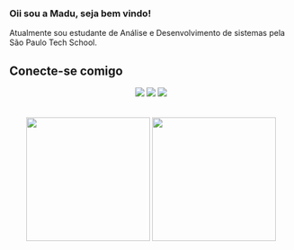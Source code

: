 ### Oii sou a Madu, seja bem vindo!

Atualmente sou estudante de Análise e Desenvolvimento de sistemas pela São Paulo Tech School. 

## Conecte-se comigo

<div align="center"> 
  <a href="https://instagram.com/maahjx" target="_blank"><img src="https://img.shields.io/badge/-Instagram-%23E4405F?style=for-the-badge&logo=instagram&logoColor=white" target="_blank"></a>
  <a href = "mailto:maaahjx@gmail.com"><img src="https://img.shields.io/badge/-Gmail-%23333?style=for-the-badge&logo=gmail&logoColor=white" target="_blank"></a>
  <a href="https://www.linkedin.com/in/rafaella-ballerini-45875016a" target="_blank"><img src="https://img.shields.io/badge/-LinkedIn-%230077B5?style=for-the-badge&logo=linkedin&logoColor=white" target="_blank"></a> 
</div>
<br/>
<br/>
<div align="center">
    <img height="220em" src="https://github-readme-stats.vercel.app/api?username=ferreiramadu&show_icons=true&t&theme=radical"/>
    <img height="220em" src="https://github-readme-stats.vercel.app/api/top-langs/?username=ferreiramadu&langs_count=4)](https://github.com/anuraghazra/github-readme-statsCompact&theme=radical"/>
</div>
